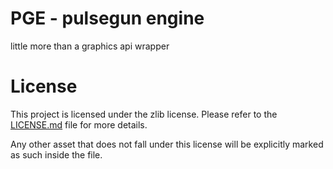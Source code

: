 # PGE - pulsegun engine

little more than a graphics api wrapper

# License

This project is licensed under the zlib license. Please refer to the [LICENSE.md](LICENSE.md) file for more details.

Any other asset that does not fall under this license will be explicitly marked as such inside the file.
